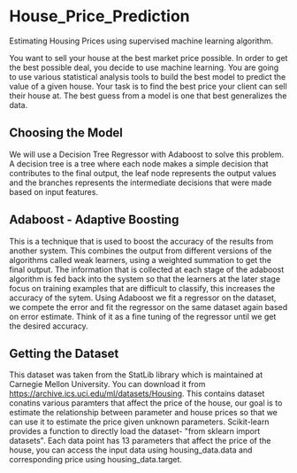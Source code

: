 # House_Price_Prediction

Estimating Housing Prices using supervised machine learning algorithm.

You want to sell your house at the best market price possible. In order to get the best possible deal, you decide to use machine learning. You are going to use various statistical analysis tools to build the best model to predict the value of a given house. Your task is to find the best price your client can sell their house at. The best guess from a model is one that best generalizes the data.

## Choosing the Model

We will use a Decision Tree Regressor with Adaboost to solve this problem. A decision tree is a tree where each node makes a simple decision that contributes to the final output, the leaf node represents the output values and the branches represents the intermediate decisions that were made based on input features.

## Adaboost - Adaptive Boosting

This is a technique that is used to boost the accuracy of the results from another system. This combines the output from different versions of the algorithms called weak learners, using a weighted summation to get the final output. The information that is collected at each stage of the adaboost algorithm is fed back into the system so that the learners at the later stage focus on training examples that are difficult to classify, this increases the accuracy of the sytem. Using Adaboost we fit a regressor on the dataset, we compete the error and fit the regressor on the same dataset again based on error estimate. Think of it as a fine tuning of the regressor until we get the desired accuracy.

## Getting the Dataset

This dataset was taken from the StatLib library which is maintained at Carnegie Mellon University. You can download it from https://archive.ics.uci.edu/ml/datasets/Housing. This contains dataset conatins various paramters that affect the price of the house, our goal is to estimate the relationship between parameter and house prices so that we can use it to estimate the price given unknown parameters. Scikit-learn provides a function to directly load the dataset- "from sklearn import datasets". Each data point has 13 parameters that affect the price of the house, you can access the input data using housing_data.data and corresponding price using housing_data.target.
